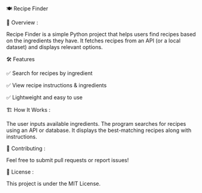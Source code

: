 🍽️ Recipe Finder

📌 Overview :

Recipe Finder is a simple Python project that helps users find recipes based on the ingredients they have. It fetches recipes from an API (or a local dataset) and displays relevant options.

🛠️ Features

✅ Search for recipes by ingredient

✅ View recipe instructions & ingredients

✅ Lightweight and easy to use


🏗️ How It Works :

The user inputs available ingredients.
The program searches for recipes using an API or database.
It displays the best-matching recipes along with instructions.

🤝 Contributing :

Feel free to submit pull requests or report issues!

📜 License :

This project is under the MIT License.

